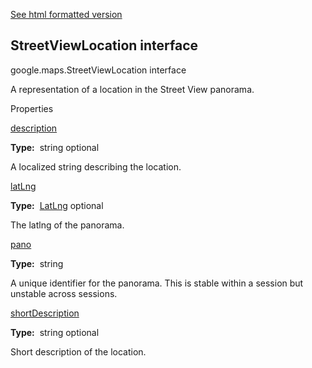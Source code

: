 [See html formatted version](https://huasofoundries.github.io/google-maps-documentation/StreetViewLocation.html)


StreetViewLocation interface
----------------------------

google.maps.StreetViewLocation interface

A representation of a location in the Street View panorama.

Properties

[description](#StreetViewLocation.description)

**Type:**  string optional

A localized string describing the location.

[latLng](#StreetViewLocation.latLng)

**Type:**  [LatLng](LatLng.md) optional

The latlng of the panorama.

[pano](#StreetViewLocation.pano)

**Type:**  string

A unique identifier for the panorama. This is stable within a session but unstable across sessions.

[shortDescription](#StreetViewLocation.shortDescription)

**Type:**  string optional

Short description of the location.